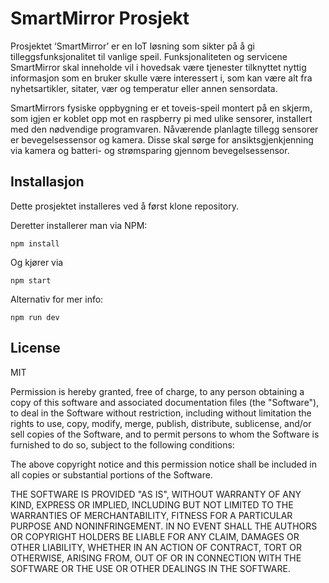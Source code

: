 # SmartMirror Prosjekt
Prosjektet ‘SmartMirror’ er en IoT løsning som sikter på å gi tilleggsfunksjonalitet til vanlige speil. Funksjonaliteten og servicene SmartMirror skal inneholde vil i hovedsak være tjenester tilknyttet nyttig informasjon som en bruker skulle være interessert i, som kan være alt fra nyhetsartikler, sitater, vær og temperatur eller annen sensordata.

SmartMirrors fysiske oppbygning er et toveis-speil montert på en skjerm, som igjen er koblet opp mot en raspberry pi med ulike sensorer, installert med den nødvendige programvaren. Nåværende planlagte tillegg sensorer er bevegelsessensor og kamera. Disse skal sørge for ansiktsgjenkjenning via kamera og batteri- og strømsparing gjennom bevegelsessensor.


## Installasjon

Dette prosjektet installeres ved å først klone repository.

Deretter installerer man via NPM:

```
npm install
```

Og kjører via
```
npm start
```

Alternativ for mer info:

```
npm run dev
```

## License
MIT

Permission is hereby granted, free of charge, to any person obtaining a copy of this software and associated documentation files (the "Software"), to deal in the Software without restriction, including without limitation the rights to use, copy, modify, merge, publish, distribute, sublicense, and/or sell copies of the Software, and to permit persons to whom the Software is furnished to do so, subject to the following conditions:

The above copyright notice and this permission notice shall be included in all copies or substantial portions of the Software.

THE SOFTWARE IS PROVIDED "AS IS", WITHOUT WARRANTY OF ANY KIND, EXPRESS OR IMPLIED, INCLUDING BUT NOT LIMITED TO THE WARRANTIES OF MERCHANTABILITY, FITNESS FOR A PARTICULAR PURPOSE AND NONINFRINGEMENT. IN NO EVENT SHALL THE AUTHORS OR COPYRIGHT HOLDERS BE LIABLE FOR ANY CLAIM, DAMAGES OR OTHER LIABILITY, WHETHER IN AN ACTION OF CONTRACT, TORT OR OTHERWISE, ARISING FROM, OUT OF OR IN CONNECTION WITH THE SOFTWARE OR THE USE OR OTHER DEALINGS IN THE SOFTWARE.

